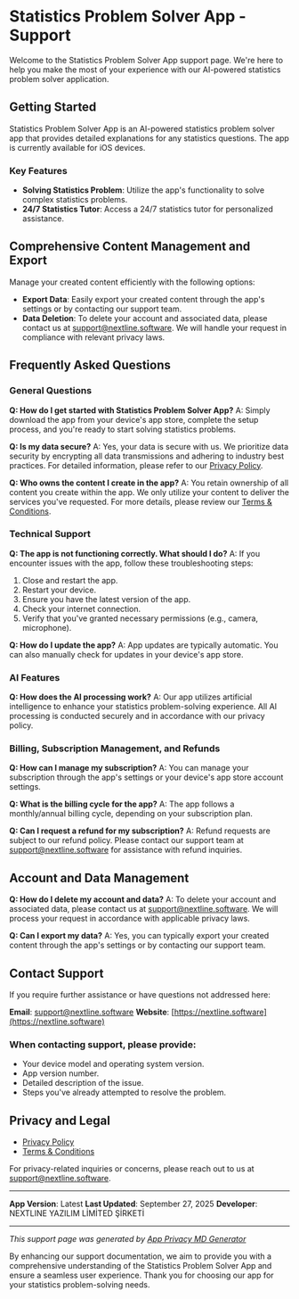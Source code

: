 # Statistics Problem Solver App - Support

Welcome to the Statistics Problem Solver App support page. We're here to help you make the most of your experience with our AI-powered statistics problem solver application.

## Getting Started

Statistics Problem Solver App is an AI-powered statistics problem solver app that provides detailed explanations for any statistics questions. The app is currently available for iOS devices.

### Key Features

- **Solving Statistics Problem**: Utilize the app's functionality to solve complex statistics problems.
- **24/7 Statistics Tutor**: Access a 24/7 statistics tutor for personalized assistance.

## Comprehensive Content Management and Export

Manage your created content efficiently with the following options:
- **Export Data**: Easily export your created content through the app's settings or by contacting our support team.
- **Data Deletion**: To delete your account and associated data, please contact us at [support@nextline.software](mailto:support@nextline.software). We will handle your request in compliance with relevant privacy laws.

## Frequently Asked Questions

### General Questions

**Q: How do I get started with Statistics Problem Solver App?**
A: Simply download the app from your device's app store, complete the setup process, and you're ready to start solving statistics problems.

**Q: Is my data secure?**
A: Yes, your data is secure with us. We prioritize data security by encrypting all data transmissions and adhering to industry best practices. For detailed information, please refer to our [Privacy Policy](#).

**Q: Who owns the content I create in the app?**
A: You retain ownership of all content you create within the app. We only utilize your content to deliver the services you've requested. For more details, please review our [Terms & Conditions](#).

### Technical Support

**Q: The app is not functioning correctly. What should I do?**
A: If you encounter issues with the app, follow these troubleshooting steps:
1. Close and restart the app.
2. Restart your device.
3. Ensure you have the latest version of the app.
4. Check your internet connection.
5. Verify that you've granted necessary permissions (e.g., camera, microphone).

**Q: How do I update the app?**
A: App updates are typically automatic. You can also manually check for updates in your device's app store.

### AI Features

**Q: How does the AI processing work?**
A: Our app utilizes artificial intelligence to enhance your statistics problem-solving experience. All AI processing is conducted securely and in accordance with our privacy policy.

### Billing, Subscription Management, and Refunds

**Q: How can I manage my subscription?**
A: You can manage your subscription through the app's settings or your device's app store account settings.

**Q: What is the billing cycle for the app?**
A: The app follows a monthly/annual billing cycle, depending on your subscription plan.

**Q: Can I request a refund for my subscription?**
A: Refund requests are subject to our refund policy. Please contact our support team at [support@nextline.software](mailto:support@nextline.software) for assistance with refund inquiries.

## Account and Data Management

**Q: How do I delete my account and data?**
A: To delete your account and associated data, please contact us at [support@nextline.software](mailto:support@nextline.software). We will process your request in accordance with applicable privacy laws.

**Q: Can I export my data?**
A: Yes, you can typically export your created content through the app's settings or by contacting our support team.

## Contact Support

If you require further assistance or have questions not addressed here:

**Email**: [support@nextline.software](mailto:support@nextline.software)
**Website**: [https://nextline.software](https://nextline.software)

### When contacting support, please provide:
- Your device model and operating system version.
- App version number.
- Detailed description of the issue.
- Steps you've already attempted to resolve the problem.

## Privacy and Legal

- [Privacy Policy](#)
- [Terms & Conditions](#)

For privacy-related inquiries or concerns, please reach out to us at [support@nextline.software](mailto:support@nextline.software).

---

**App Version**: Latest
**Last Updated**: September 27, 2025
**Developer**: NEXTLINE YAZILIM LİMİTED ŞİRKETİ

---

*This support page was generated by [App Privacy MD Generator](https://github.com/nextline-yazilim/app-privacy-md-generator)*

By enhancing our support documentation, we aim to provide you with a comprehensive understanding of the Statistics Problem Solver App and ensure a seamless user experience. Thank you for choosing our app for your statistics problem-solving needs.